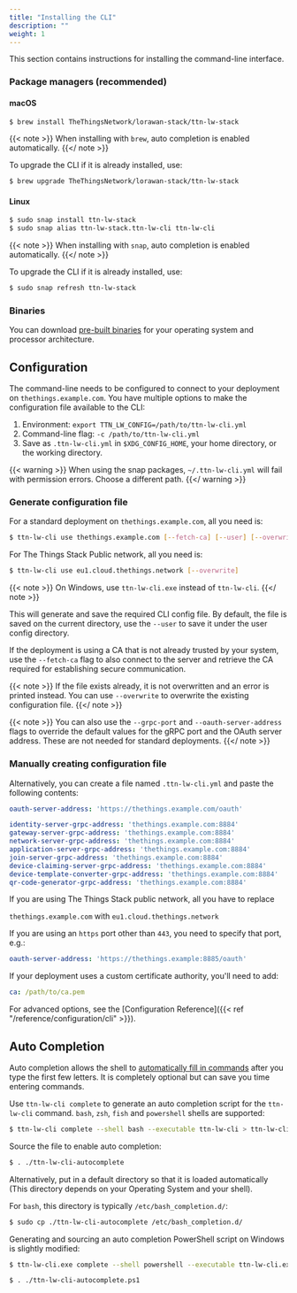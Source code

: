 ```yaml
---
title: "Installing the CLI"
description: ""
weight: 1
---
```


This section contains instructions for installing the command-line interface.

<!--more-->

### Package managers (recommended)

#### macOS

```bash
$ brew install TheThingsNetwork/lorawan-stack/ttn-lw-stack
```

{{< note >}} When installing with `brew`, auto completion is enabled automatically. {{</ note >}}

To upgrade the CLI if it is already installed, use:

```bash
$ brew upgrade TheThingsNetwork/lorawan-stack/ttn-lw-stack
```

#### Linux

```bash
$ sudo snap install ttn-lw-stack
$ sudo snap alias ttn-lw-stack.ttn-lw-cli ttn-lw-cli
```

{{< note >}} When installing with `snap`, auto completion is enabled automatically. {{</ note >}}

To upgrade the CLI if it is already installed, use:

```bash
$ sudo snap refresh ttn-lw-stack
```

### Binaries

You can download [pre-built binaries](https://github.com/TheThingsNetwork/lorawan-stack/releases) for your operating system and processor architecture.

## Configuration

The command-line needs to be configured to connect to your deployment on `thethings.example.com`. You have multiple options to make the configuration file available to the CLI:

1. Environment: `export TTN_LW_CONFIG=/path/to/ttn-lw-cli.yml`
2. Command-line flag: `-c /path/to/ttn-lw-cli.yml`
3. Save as `.ttn-lw-cli.yml` in `$XDG_CONFIG_HOME`, your home directory, or the working directory.

{{< warning >}} When using the snap packages, `~/.ttn-lw-cli.yml` will fail with permission errors. Choose a different path. {{</ warning >}}

### Generate configuration file

For a standard deployment on `thethings.example.com`, all you need is:

```bash
$ ttn-lw-cli use thethings.example.com [--fetch-ca] [--user] [--overwrite]
```


For The Things Stack Public network, all you need is:


```bash
$ ttn-lw-cli use eu1.cloud.thethings.network [--overwrite]
```

{{< note >}} On Windows, use `ttn-lw-cli.exe` instead of `ttn-lw-cli`. {{</ note >}}

This will generate and save the required CLI config file. By default, the file is saved on the current directory, use the `--user` to save it under the user config directory.

If the deployment is using a CA that is not already trusted by your system, use the `--fetch-ca` flag to also connect to the server and retrieve the CA required for establishing secure communication.

{{< note >}} If the file exists already, it is not overwritten and an error is printed instead. You can use `--overwrite` to overwrite the existing configuration file. {{</ note >}}

{{< note >}} You can also use the `--grpc-port` and `--oauth-server-address` flags to override the default values for the gRPC port and the OAuth server address. These are not needed for standard deployments. {{</ note >}}

### Manually creating configuration file

Alternatively, you can create a file named `.ttn-lw-cli.yml` and paste the following contents:

```yaml
oauth-server-address: 'https://thethings.example.com/oauth'

identity-server-grpc-address: 'thethings.example.com:8884'
gateway-server-grpc-address: 'thethings.example.com:8884'
network-server-grpc-address: 'thethings.example.com:8884'
application-server-grpc-address: 'thethings.example.com:8884'
join-server-grpc-address: 'thethings.example.com:8884'
device-claiming-server-grpc-address: 'thethings.example.com:8884'
device-template-converter-grpc-address: 'thethings.example.com:8884'
qr-code-generator-grpc-address: 'thethings.example.com:8884'
```

If you are using The Things Stack public network, all you have to replace

`thethings.example.com` with `eu1.cloud.thethings.network`


If you are using an `https` port other than `443`, you need to specify that port, e.g.:

```yaml
oauth-server-address: 'https://thethings.example:8885/oauth'
```

If your deployment uses a custom certificate authority, you'll need to add:

```yaml
ca: /path/to/ca.pem
```

For advanced options, see the [Configuration Reference]({{< ref "/reference/configuration/cli" >}}).

## Auto Completion

Auto completion allows the shell to [automatically fill in commands](https://en.wikipedia.org/wiki/Command-line_completion) after you type the first few letters. It is completely optional but can save you time entering commands.

Use `ttn-lw-cli complete` to generate an auto completion script for the `ttn-lw-cli` command. `bash`, `zsh`, `fish` and `powershell` shells are supported:

```bash
$ ttn-lw-cli complete --shell bash --executable ttn-lw-cli > ttn-lw-cli-autocomplete
```

Source the file to enable auto completion:

```bash
$ . ./ttn-lw-cli-autocomplete
```

Alternatively, put in a default directory so that it is loaded automatically (This directory depends on your Operating System and your shell).

For `bash`, this directory is typically `/etc/bash_completion.d/`:

```bash
$ sudo cp ./ttn-lw-cli-autocomplete /etc/bash_completion.d/
```

Generating and sourcing an auto completion PowerShell script on Windows is slightly modified:

```bash
$ ttn-lw-cli.exe complete --shell powershell --executable ttn-lw-cli.exe > ttn-lw-cli-autocomplete.ps1

$ . ./ttn-lw-cli-autocomplete.ps1
```
